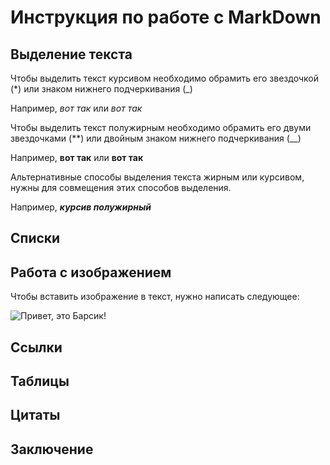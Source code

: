 # Инструкция по работе с MarkDown

## Выделение текста

Чтобы выделить текст курсивом необходимо обрамить его звездочкой (*) или знаком нижнего подчеркивания (_)
 
Например, *вот так* или _вот так_

Чтобы выделить текст полужирным необходимо обрамить его двуми звездочками (**) или двойным знаком нижнего подчеркивания (__)

Например, **вот так** или __вот так__

Альтернативные способы выделения текста жирным или курсивом, нужны для совмещения этих способов выделения.

Например, __*курсив полужирный*__

## Списки

## Работа с изображением

Чтобы вставить изображение в текст, нужно написать следующее:

![Привет, это Барсик!](cat.jpg)

## Ссылки

## Таблицы

## Цитаты

## Заключение